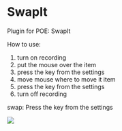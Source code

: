 # SwapIt
Plugin for POE: SwapIt

How to use:


1) turn on recording
2) put the mouse over the item
3) press the key from the settings
4) move mouse where to move it item
5) press the key from the settings
6) turn off recording

swap: Press the key from the settings 

<img src="https://i.imgur.com/xDDLoNL.jpg">
